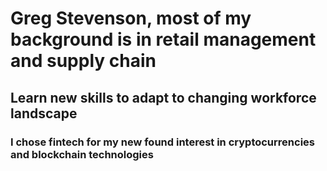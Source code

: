 # Greg Stevenson, most of my background is in retail management and supply chain <br/>

## Learn new skills to adapt to changing workforce landscape <br/>

### I chose fintech for my new found interest in cryptocurrencies and blockchain technologies</br>